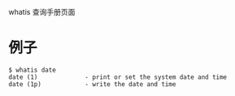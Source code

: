 whatis 查询手册页面

# 例子

```
$ whatis date
date (1)             - print or set the system date and time
date (1p)            - write the date and time
```

